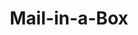 ---
codehost: https://github.com/https://github.com/mail-in-a-box/mailinabox
logohandle: mailinaboxemail
sort: mailinabox
title: Mail-in-a-Box
twitter: https://x.com/mailinabox
website: https://mailinabox.email/
---